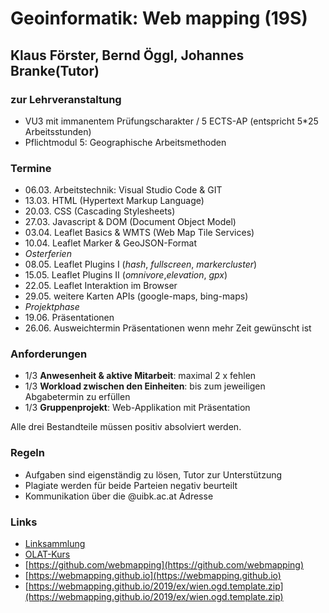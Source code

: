# Geoinformatik: Web mapping (19S)
## Klaus Förster, Bernd Öggl, Johannes Branke(Tutor)

### zur Lehrveranstaltung
* VU3 mit immanentem Prüfungscharakter / 5 ECTS-AP (entspricht 5*25 Arbeitsstunden)
* Pflichtmodul 5: Geographische Arbeitsmethoden

### Termine
* 06.03.  Arbeitstechnik: Visual Studio Code & GIT
* 13.03.  HTML (Hypertext Markup Language) 
* 20.03.  CSS (Cascading Stylesheets)
* 27.03.  Javascript & DOM (Document Object Model)
* 03.04.  Leaflet Basics & WMTS (Web Map Tile Services)
* 10.04.  Leaflet Marker & GeoJSON-Format
* *Osterferien*
* 08.05.  Leaflet Plugins I (*hash*, *fullscreen*, *markercluster*)
* 15.05.  Leaflet Plugins II (*omnivore*,*elevation*, *gpx*)
* 22.05.  Leaflet Interaktion im Browser
* 29.05.  weitere Karten APIs (google-maps, bing-maps)
* *Projektphase*
* 19.06.  Präsentationen
* 26.06.  Ausweichtermin Präsentationen wenn mehr Zeit gewünscht ist


### Anforderungen
* 1/3 **Anwesenheit & aktive Mitarbeit**: maximal 2 x fehlen
* 1/3 **Workload zwischen den Einheiten**: bis zum jeweiligen Abgabetermin zu erfüllen
* 1/3 **Gruppenprojekt**: Web-Applikation mit Präsentation

Alle drei Bestandteile müssen positiv absolviert werden.

### Regeln
* Aufgaben sind eigenständig zu lösen, Tutor zur Unterstützung
* Plagiate werden für beide Parteien negativ beurteilt
* Kommunikation über die @uibk.ac.at Adresse

### Links
* [Linksammlung](https://webmapping.github.io/2019/course/links.html)
* [OLAT-Kurs](https://lms.uibk.ac.at/auth/RepositoryEntry/4466606559)
* [https://github.com/webmapping](https://github.com/webmapping)
* [https://webmapping.github.io](https://webmapping.github.io)
* [https://webmapping.github.io/2019/ex/wien.ogd.template.zip](https://webmapping.github.io/2019/ex/wien.ogd.template.zip)
